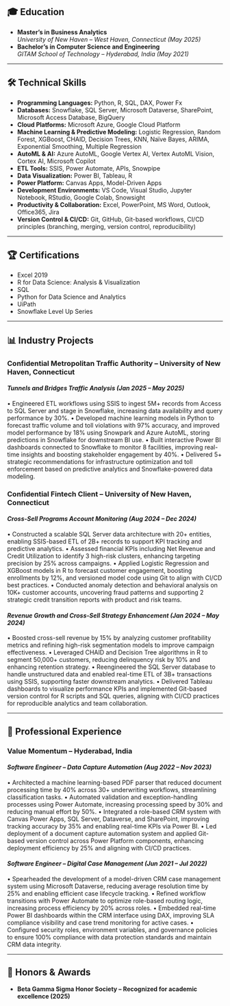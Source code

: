 ## 🎓 Education
- **Master’s in Business Analytics**  
  *University of New Haven – West Haven, Connecticut (May 2025)*  
- **Bachelor’s in Computer Science and Engineering**  
  *GITAM School of Technology – Hyderabad, India (May 2021)*  

---

## 🛠️ Technical Skills  
- **Programming Languages:** Python, R, SQL, DAX, Power Fx
- **Databases:** Snowflake, SQL Server, Microsoft Dataverse, SharePoint, Microsoft Access Database, BigQuery  
- **Cloud Platforms:** Microsoft Azure, Google Cloud Platform  
- **Machine Learning & Predictive Modeling:** Logistic Regression, Random Forest, XGBoost, CHAID, Decision Trees, KNN, Naïve Bayes, ARIMA, Exponential Smoothing, Multiple Regression  
- **AutoML & AI:** Azure AutoML, Google Vertex AI, Vertex AutoML Vision, Cortex AI, Microsoft Copilot  
- **ETL Tools:** SSIS, Power Automate, APIs, Snowpipe  
- **Data Visualization:** Power BI, Tableau, R  
- **Power Platform:** Canvas Apps, Model-Driven Apps  
- **Development Environments:** VS Code, Visual Studio, Jupyter Notebook, RStudio, Google Colab, Snowsight
- **Productivity & Collaboration:** Excel, PowerPoint, MS Word, Outlook, Office365, Jira
- **Version Control & CI/CD:** Git, GitHub, Git-based workflows, CI/CD principles (branching, merging, version control, reproducibility)
 

---

## 🏆 Certifications
- Excel 2019  
- R for Data Science: Analysis & Visualization  
- SQL  
- Python for Data Science and Analytics  
- UiPath  
- Snowflake Level Up Series  

---

## 📊 Industry Projects

### **Confidential Metropolitan Traffic Authority – University of New Haven, Connecticut**
#### *Tunnels and Bridges Traffic Analysis (Jan 2025 – May 2025)*
•	Engineered ETL workflows using SSIS to ingest 5M+ records from Access to SQL Server and stage in Snowflake, increasing data availability and query performance by 30%.
•	Developed machine learning models in Python to forecast traffic volume and toll violations with 97% accuracy, and improved model performance by 18% using Snowpark and Azure AutoML, storing predictions in Snowflake for downstream BI use.
•	Built interactive Power BI dashboards connected to Snowflake to monitor 8 facilities, improving real-time insights and boosting stakeholder engagement by 40%.
•	Delivered 5+ strategic recommendations for infrastructure optimization and toll enforcement based on predictive analytics and Snowflake-powered data modeling.



### **Confidential Fintech Client – University of New Haven, Connecticut**
#### *Cross-Sell Programs Account Monitoring (Aug 2024 – Dec 2024)*
•	Constructed a scalable SQL Server data architecture with 20+ entities, enabling SSIS-based ETL of 2B+ records to support KPI tracking and predictive analytics.
•	Assessed financial KPIs including Net Revenue and Credit Utilization to identify 3 high-risk clusters, enhancing targeting precision by 25% across campaigns.
•	Applied Logistic Regression and XGBoost models in R to forecast customer engagement, boosting enrollments by 12%, and versioned model code using Git to align with CI/CD best practices.
•	Conducted anomaly detection and behavioral analysis on 10K+ customer accounts, uncovering fraud patterns and supporting 2 strategic credit transition reports with product and risk teams.



#### *Revenue Growth and Cross-Sell Strategy Enhancement (Jan 2024 – May 2024)*
•	Boosted cross-sell revenue by 15% by analyzing customer profitability metrics and refining high-risk segmentation models to improve campaign effectiveness.
•	Leveraged CHAID and Decision Tree algorithms in R to segment 50,000+ customers, reducing delinquency risk by 10% and enhancing retention strategy.
•	Reengineered the SQL Server database to handle unstructured data and enabled real-time ETL of 3B+ transactions using SSIS, supporting faster downstream analytics.
•	Delivered Tableau dashboards to visualize performance KPIs and implemented Git-based version control for R scripts and SQL queries, aligning with CI/CD practices for reproducible analytics and team collaboration.


---

## 💼 Professional Experience

### **Value Momentum – Hyderabad, India**
#### *Software Engineer – Data Capture Automation (Aug 2022 – Nov 2023)*
•	Architected a machine learning-based PDF parser that reduced document processing time by 40% across 30+ underwriting workflows, streamlining classification tasks.
•	Automated validation and exception-handling processes using Power Automate, increasing processing speed by 30% and reducing manual effort by 50%.
•	Integrated a role-based CRM system with Canvas Power Apps, SQL Server, Dataverse, and SharePoint, improving tracking accuracy by 35% and enabling real-time KPIs via Power BI.
•	Led deployment of a document capture automation system and applied Git-based version control across Power Platform components, enhancing deployment efficiency by 25% and aligning with CI/CD practices.


#### *Software Engineer – Digital Case Management (Jun 2021 – Jul 2022)*
•	Spearheaded the development of a model-driven CRM case management system using Microsoft Dataverse, reducing average resolution time by 25% and enabling efficient case lifecycle tracking.
•	Refined workflow transitions with Power Automate to optimize role-based routing logic, increasing process efficiency by 20% across roles.
•	Embedded real-time Power BI dashboards within the CRM interface using DAX, improving SLA compliance visibility and case trend monitoring for active cases.
•	Configured security roles, environment variables, and governance policies to ensure 100% compliance with data protection standards and maintain CRM data integrity.


---

## 🏅 Honors & Awards
- **Beta Gamma Sigma Honor Society – Recognized for academic excellence (2025)**
